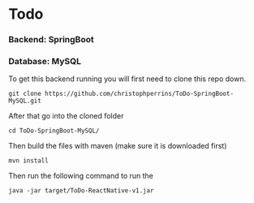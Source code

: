 # Todo
### Backend: SpringBoot
### Database: MySQL

To get this backend running you will first need to clone this repo down.

`git clone https://github.com/christophperrins/ToDo-SpringBoot-MySQL.git`


After that go into the cloned folder

`cd ToDo-SpringBoot-MySQL/`


Then build the files with maven (make sure it is downloaded first)

`mvn install`


Then run the following command to run the

`java -jar target/ToDo-ReactNative-v1.jar` 
